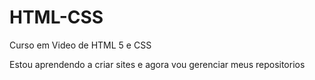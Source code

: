 # HTML-CSS
 Curso em Video de HTML 5 e CSS

 Estou aprendendo a criar sites e agora vou gerenciar meus repositorios 
